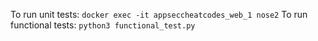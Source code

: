 To run unit tests: `docker exec -it appseccheatcodes_web_1 nose2`
To run functional tests: `python3 functional_test.py`